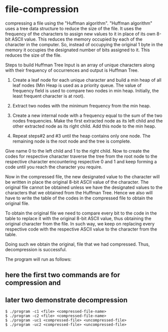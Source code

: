 # file-compression

compressing a file using the "Huffman algorithm".
"Huffman algorithm" uses a tree data structure to reduce the size of 
the file.
It uses the frequency of the characters to assign new values to it in place 
of its own 8-bit ASCII value. This reduces the memory occupied 
by each of the character in the computer. So, instead of occupying the original 
1 byte in the memory it occupies the designated number of bits assigned to it.
This reduces the size of the file.

Steps to build Huffman Tree
Input is an array of unique characters along with their frequency of occurrences and output is Huffman Tree.

1. Create a leaf node for each unique character and build a min heap of all leaf nodes 
(Min Heap is used as a priority queue. The value of frequency field is used to compare 
two nodes in min heap. Initially, the least frequent character is at root).

2. Extract two nodes with the minimum frequency from the min heap.

3. Create a new internal node with a frequency equal to the sum of the two nodes 
frequencies. Make the first extracted node as its left child and the other extracted 
node as its right child. Add this node to the min heap.

4. Repeat steps#2 and #3 until the heap contains only one node. The remaining node 
is the root node and the tree is complete.

Give name 0 to the left child and 1 to the right child.
Now to create the codes for respective character traverse the tree from the root node to 
the respective character encountering respective 0 and 1 and keep forming a code until you 
reach the character you require.

Now in the compressed file, the new designated value to the character will be written 
in place the original 8-bit ASCII value of the character. 
The original file cannot be obtained unless we have the designated values to the characters 
that we obtained from the Huffman Tree. Hence we also will have to write the table of the codes 
in the compressed file to obtain the original file. 

To obtain the original file we need to compare every bit to the code in the table to replace it with 
the original 8-bit ASCII value, thus obtaining the original character from the file. In such way, we 
keep on replacing every respective code with the respective ASCII value to the character from the 
table.

Doing such we obtain the original, file that we had compressed. Thus, decompression is successful.

The program will run as follows:
## here the first two commands are for compression and
## later two demonstrate decompression
```
$ ./program -c1 <file> <compressed-file-name>
$ ./program -c2 <file> <compressed-file-name>
$ ./program -uc1 <compressed-file> <uncompressed-file>
$ ./program -uc2 <compressed-file> <uncompressed-file>
```

